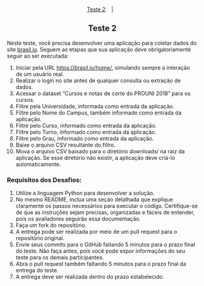 <p style="text-align:center" dir="auto">
  <a href="#desafio1">Teste 2</a>
  &nbsp;&nbsp;&nbsp;|&nbsp;&nbsp;&nbsp;
</p>

<h2 id="desafio1" style="text-align:center;border-bottom:none">Teste 2</h2>

Neste teste, você precisa desenvolver uma aplicação para coletar dados do site <a href="https://brasil.io/home/" target="_blank">brasil.io</a>. Seguem as etapas que sua aplicação deve obrigatoriamente seguir ao ser executada:

1) Iniciar pela URL https://brasil.io/home/, simulando sempre a interação de um usuário real.
2) Realizar o login no site antes de qualquer consulta ou extração de dados.
3) Acessar o dataset “Cursos e notas de corte do PROUNI 2018” para os cursos.
4) Filtre pela Universidade, informada como entrada da aplicação.
5) Filtre pelo Nome do Campus, também informado como entrada da aplicação.
6) Filtre pelo Curso, informado como entrada da aplicação.
7) Filtre pelo Turno, informado como entrada da aplicação.
8) Filtre pelo Grau, informado como entrada da aplicação.
9) Baixe o arquivo CSV resultante do filtro.
10) Mova o arquivo CSV baixado para o diretório downloads/ na raiz da aplicação. Se esse diretório não existir, a aplicação deve criá-lo automaticamente.

### Requisitos dos Desafios:
1) Utilize a linguagem Python para desenvolver a solução.
2) No mesmo README, inclua uma seção detalhada que explique claramente os passos necessários para executar o código. Certifique-se de que as instruções sejam precisas, organizadas e fáceis de entender, pois os avaliadores seguirão essa documentação.
3) Faça um fork do repositório.
4) A entrega pode ser realizada por meio de um pull request para o repositório original.
5) Envie seus commits para o GitHub faltando 5 minutos para o prazo final do teste. Não faça antes, pois você pode expor informações do seu teste para os demais participantes.
6) Abra o pull request também faltando 5 minutos para o prazo final da entrega do teste.
7) A entrega deve ser realizada dentro do prazo estabelecido.
